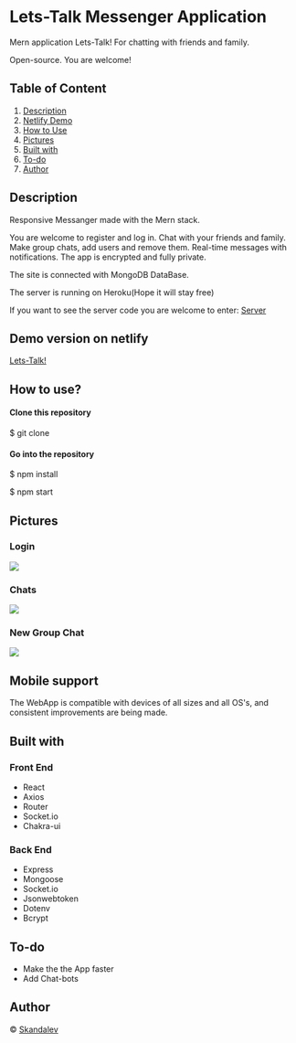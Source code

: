 
# Lets-Talk Messenger Application

Mern application Lets-Talk! For chatting with friends and family.

Open-source. You are welcome!



## Table of Content

1. [ Description ](#Description)
2. [ Netlify Demo ](#Demo)
3. [ How to Use ](#use)
4. [ Pictures ](#Pictures)
5. [ Built with ](#Builtwith)
6. [ To-do ](#To-do)
7. [ Author ](#Author)



## Description <a name="Description"></a>

 Responsive Messanger made with the Mern stack.

 You are welcome to register and log in. Chat with your friends and family.
Make group chats, add users and remove them. 
Real-time messages with notifications.
The app is encrypted and fully private.

 The site is connected with MongoDB DataBase.

 The server is running on Heroku(Hope it will stay free)

 If you want to see the server code you are welcome to enter: [Server](https://github.com/Skandalev/Lets-Talk-server)
 

## Demo version on netlify <a name="Demo"></a>
[Lets-Talk!](https://lets-talk-skandalev.netlify.app/)


## How to use? <a name="use"></a>

#### Clone this repository
$ git clone              

#### Go into the repository

$ npm install

$ npm start


## Pictures <a name="Pictures"></a>

### Login

![](https://res.cloudinary.com/dumgi49os/image/upload/v1667720503/samples/gitHub/login_xkobre.png)

### Chats

![](https://res.cloudinary.com/dumgi49os/image/upload/v1667720801/samples/gitHub/newChat_flpmeq.png)

### New Group Chat

![](https://res.cloudinary.com/dumgi49os/image/upload/v1667720793/samples/gitHub/newGroupchat_k4zx9c.png)



## Mobile support
The WebApp is compatible with devices of all sizes and all OS's, and consistent improvements are being made.



## Built with  <a name="Builtwith"></a>

### Front End
- React
- Axios
- Router
- Socket.io
- Chakra-ui

### Back End

- Express
- Mongoose
- Socket.io
- Jsonwebtoken 
- Dotenv
- Bcrypt


## To-do   <a name="To-do"></a>
- Make the the App faster
- Add Chat-bots

## Author  <a name="Author"></a>

© [Skandalev ](https://github.com/Skandalev)

